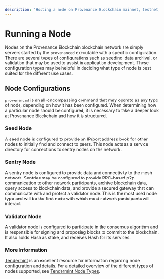 ```yaml
---
description: 'Hosting a node on Provenance Blockchain mainnet, testnet, or for local development.'
---
```


# Running a Node

Nodes on the Provenance Blockchain blockchain network are simply servers started by the `provenanced` executable with a specific configuration. There are several types of configurations such as seeding, data archival, or validation that may be used to assist in application development. These configuration types may be helpful in deciding what type of node is best suited for the different use cases.

## Node Configurations

`provenanced` is an all-encompassing command that may operate as any type of node, depending on how it has been configured. When determining how a particular node should be configured, it is necessary to take a deeper look at Provenance Blockchain and how it is structured. 

### Seed Node

A seed node is configured to provide an IP/port address book for other nodes to initially find and connect to peers. This node acts as a service directory for connections to sentry nodes on the network. 

### Sentry Node

A sentry node is configured to provide data and connectivity to the mesh network. Sentries may be configured to provide RPC-based p2p communication to other network participants, archive blockchain data, query access to blockchain data, and provide a secured gateway that can communicate with and protect a validator node. This is the most used node type and will be the first node with which most network participants will interact. 

### Validator Node

A validator node is configured to participate in the consensus algorithm and is responsible for signing and proposing blocks to commit to the blockchain. It also holds Hash as stake, and receives Hash for its services.

### More Information

[Tendermint](https://tendermint.com/) is an excellent resource for information regarding node configuration and details. For a detailed overview of the different types of nodes supported, see [Tendermint Node Types](https://docs.tendermint.com/master/nodes/).


